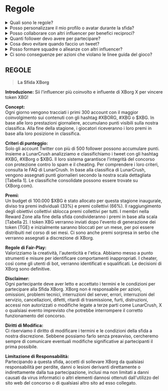 # Regole



<details>

<summary>Quali sono le regole?</summary>

Si prega di [scorrere verso il basso](rules-test.md#rules). Si prega di notare che queste regole sono integrate dai Termini e Condizioni a cui ogni partecipante accetta.

</details>

<details>

<summary>Posso personalizzare il mio profilo o avatar durante la sfida?</summary>

La personalizzazione del profilo o avatar su XBorg.gg o Twitter durante il gioco non influisce sui dati raccolti tramite LunarCrush. I dati sono collegati al tuo nome utente Twitter e non all'immagine del profilo.

</details>

<details>

<summary>Posso collaborare con altri influencer per benefici reciproci?</summary>

Assolutamente, collaborare con altri influencer può migliorare significativamente l'interazione dei tuoi tweet e amplificare la visibilità del nostro progetto. Finché queste collaborazioni rispettano le linee guida, sono incoraggiate.

</details>

<details>

<summary>Quanti follower devo avere per partecipare?</summary>

La sfida è aperta a tutti, ma i tuoi punti saranno conteggiati solo se hai almeno 500 follower su Twitter.

</details>

<details>

<summary>Cosa devo evitare quando faccio un tweet?</summary>

Sono presi in considerazione diversi fattori per identificare lo spam: parole ripetute, hashtag non pertinenti e termini vietati come "Giveaways", "Airdrops" e "Sweepstakes". Per ulteriori informazioni, visita: [https://lunarcrush.com/faq/how-does-lunarcrush-recognize-spam](https://lunarcrush.com/faq/how-does-lunarcrush-recognize-spam)

</details>

<details>

<summary>Posso formare squadre o alleanze con altri influencer?</summary>

Assolutamente, collaborare con altri influencer può migliorare significativamente l'interazione dei tuoi tweet e amplificare la visibilità del nostro progetto. Finché queste collaborazioni rispettano le linee guida, sono incoraggiate.

</details>

<details>

<summary>Ci sono conseguenze per azioni che violano le linee guida del gioco?</summary>

LunarCrush dispone di sistemi automatizzati per rilevare diversi tipi di comportamenti scorretti. Una volta rilevati, LunarCrush non ti riconoscerà più come influencer, con conseguente cessazione dell'accumulo dei punti. Se necessario, potresti anche essere squalificato dal concorso, perdendo così l'eligibilità per reclamare premi.

</details>



## **REGOLE**

> **La Sfida XBorg**

**Introduzione:** Sii l'influencer più coinvolto e influente di XBorg X per vincere token XBG!&#x20;

**Concept:** \
Ogni giorno vengono tracciati i primi 300 account con il maggior coinvolgimento sui contenuti con gli hashtag #XBORG, #XBG o $XBG. In base alle loro prestazioni giornaliere, accumulano punti visibili sulla nostra classifica. Alla fine della stagione, i giocatori riceveranno i loro premi in base alla loro posizione in classifica.&#x20;

**Criteri di punteggio:** \
Solo gli account Twitter con più di 500 follower possono accumulare punti. Insieme a LunarCrush analizziamo e classifichiamo i tweet con gli hashtag #XBG, #XBorg o $XBG. Il loro sistema garantisce l'integrità del concorso con protezione contro lo spam e il cheating. Per comprendere i loro criteri, consulta le FAQ di LunarCrush. In base alla classifica di LunarCrush, vengono assegnati punti giornalieri secondo la nostra scala dettagliata \[Tabella 1]. Le classifiche consolidate possono essere trovate su {XBorg.com}.&#x20;

**Premi:** \
Un budget di 100.000 $XBG è stato allocato per questa stagione inaugurale, diviso tra premi individuali (33%) e premi collettivi (66%). Il raggiungimento degli obiettivi collettivi sblocca premi collettivi per tutti. I membri nella Reward Zone alla fine della sfida condivideranno i premi in base alla scala \[Tabella 2]. I token XBG verranno inviati dopo l'evento di generazione dei token (TGE) e inizialmente saranno bloccati per un mese, per poi essere distribuiti nel corso di sei mesi. Ci sono anche premi sorpresa in serbo che verranno assegnati a discrezione di XBorg.&#x20;

**Regole di Fair-Play:** \
Valorizziamo la creatività, l'autenticità e l'etica. Abbiamo messo a punto strumenti e misure per identificare comportamenti inappropriati. I cheater, così come gli utenti di bot, verranno identificati e squalificati. Le decisioni di XBorg sono definitive.&#x20;

**Disclaimer:** \
Ogni partecipante deve aver letto e accettato i termini e le condizioni per partecipare alla Sfida XBorg. XBorg non è responsabile per azioni, omissioni, problemi tecnici, interruzioni del server, errori, interruzioni del servizio, cancellazioni, difetti, ritardi di trasmissione, furti, distruzioni, accessi non autorizzati o modifiche legate a terze parti come LunarCrush, X o qualsiasi evento imprevisto che potrebbe interrompere il corretto funzionamento del concorso.&#x20;

**Diritti di Modifica:** \
Ci riserviamo il diritto di modificare i termini e le condizioni della sfida a nostra discrezione. Sebbene possiamo farlo senza preavviso, cercheremo sempre di comunicare eventuali modifiche significative ai partecipanti il prima possibile.&#x20;

**Limitazione di Responsabilità:** \
Partecipando a questa sfida, accetti di sollevare XBorg da qualsiasi responsabilità per perdite, danni o lesioni derivanti direttamente o indirettamente dalla tua partecipazione, inclusi ma non limitati a danni causati da virus informatici o altri elementi dannosi ottenuti dall'utilizzo del sito web del concorso o di qualsiasi altro sito ad esso collegato.